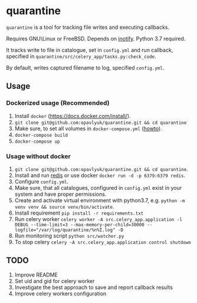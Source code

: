 # quarantine
``quarantine`` is a tool for tracking file writes and executing callbacks.

Requires GNU\Linux or FreeBSD. Depends on [inotify](http://man7.org/linux/man-pages/man7/inotify.7.html).
Python 3.7 required.

It tracks write to file in catalogue, set in ``config.yml`` and run callback, specified in ``quarantine/src/celery_app/tasks.py:check_code``.

By default, writes captured filename to log, specified ``config.yml``.

## Usage
### Dockerized usage (Recommended)
1. Install ``docker`` (https://docs.docker.com/install/).
2. ``git clone git@github.com:opavlyuk/quarantine.git && cd quarantine``
3. Make sure, to set all volumes in ``docker-compose.yml`` ([howto](https://docs.docker.com/compose/compose-file/#volumes)).
5. ``docker-compose build``
6. ``docker-compose up``

### Usage without docker
1. ``git clone git@github.com:opavlyuk/quarantine.git && cd quarantine``.
2. Install and run [redis](https://redis.io/topics/quickstart) or use docker ``docker run -d -p 6379:6379 redis``.
3. Configure ``config.yml``.
4. Make sure, that all catalogues, configured in ``config.yml`` exist in your system and have proper permissions.
5. Create and activate virtual environment with python3.7, e.g. ``python -m venv venv && source venv/bin/activate``.
6. Install requirement ``pip install -r requirements.txt``
7. Run celery worker ``celery worker -A src.celery_app.application -l DEBUG --time-limit=3 --max-memory-per-child=30000 --logfile="/var/log/quarantine/%n%I.log" -D``
8. Run monitoring script ``python src/watcher.py``
9. To stop celery ``celery -A src.celery_app.application control shutdown``

## TODO
1. Improve README
2. Set uid and gid for celery worker
3. Investigate the best approach to save and report callback results
4. Improve celery workers configuration
